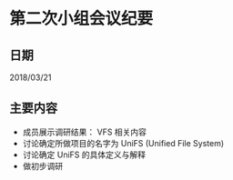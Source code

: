 # 第二次小组会议纪要

## 日期

2018/03/21

## 主要内容

- 成员展示调研结果： VFS 相关内容
- 讨论确定所做项目的名字为 UniFS (Unified File System)
- 讨论确定 UniFS 的具体定义与解释
- 做初步调研